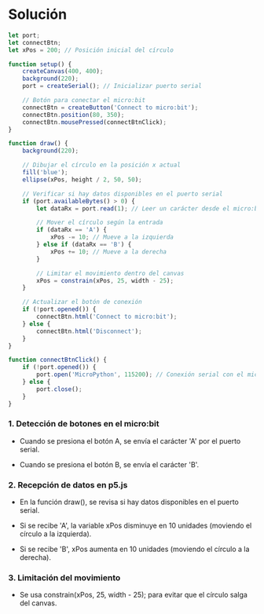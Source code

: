 # Solución
```js
let port;
let connectBtn;
let xPos = 200; // Posición inicial del círculo

function setup() {
    createCanvas(400, 400);
    background(220);
    port = createSerial(); // Inicializar puerto serial

    // Botón para conectar el micro:bit
    connectBtn = createButton('Connect to micro:bit');
    connectBtn.position(80, 350);
    connectBtn.mousePressed(connectBtnClick);
}

function draw() {
    background(220);

    // Dibujar el círculo en la posición x actual
    fill('blue');
    ellipse(xPos, height / 2, 50, 50);

    // Verificar si hay datos disponibles en el puerto serial
    if (port.availableBytes() > 0) {
        let dataRx = port.read(1); // Leer un carácter desde el micro:bit

        // Mover el círculo según la entrada
        if (dataRx == 'A') {
            xPos -= 10; // Mueve a la izquierda
        } else if (dataRx == 'B') {
            xPos += 10; // Mueve a la derecha
        }

        // Limitar el movimiento dentro del canvas
        xPos = constrain(xPos, 25, width - 25);
    }

    // Actualizar el botón de conexión
    if (!port.opened()) {
        connectBtn.html('Connect to micro:bit');
    } else {
        connectBtn.html('Disconnect');
    }
}

function connectBtnClick() {
    if (!port.opened()) {
        port.open('MicroPython', 115200); // Conexión serial con el micro:bit
    } else {
        port.close();
    }
}
```

### 1. Detección de botones en el micro:bit

- Cuando se presiona el botón A, se envía el carácter 'A' por el puerto serial.
  
- Cuando se presiona el botón B, se envía el carácter 'B'.

### 2. Recepción de datos en p5.js

- En la función draw(), se revisa si hay datos disponibles en el puerto serial.

- Si se recibe 'A', la variable xPos disminuye en 10 unidades (moviendo el círculo a la izquierda).

- Si se recibe 'B', xPos aumenta en 10 unidades (moviendo el círculo a la derecha).

### 3. Limitación del movimiento

- Se usa constrain(xPos, 25, width - 25); para evitar que el círculo salga del canvas.

